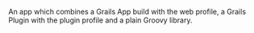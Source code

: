 An app which combines a Grails App build with the web profile, a Grails Plugin with the plugin profile and a plain Groovy library.

